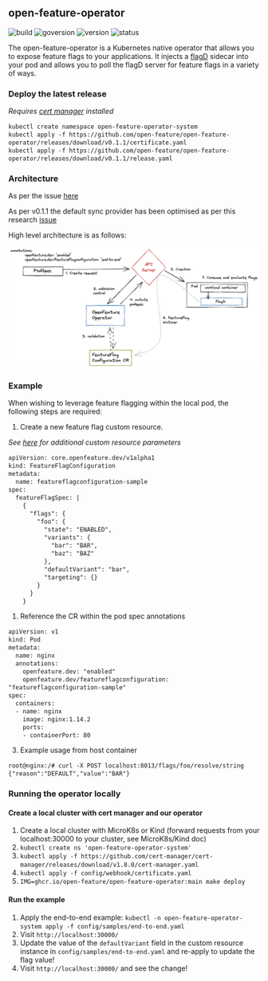 ## open-feature-operator

![build](https://img.shields.io/github/workflow/status/open-feature/open-feature-operator/ci)
![goversion](https://img.shields.io/github/go-mod/go-version/open-feature/open-feature-operator/main)
![version](https://img.shields.io/badge/version-pre--alpha-green)
![status](https://img.shields.io/badge/status-not--for--production-red)

The open-feature-operator is a Kubernetes native operator that allows you to expose feature flags to your applications. It injects a [flagD](https://github.com/open-feature/flagd) sidecar into your pod and allows you to poll the flagD server for feature flags in a variety of ways.

### Deploy the latest release

_Requires [cert manager](https://cert-manager.io/docs/installation/kubernetes/) installed_

```
kubectl create namespace open-feature-operator-system
kubectl apply -f https://github.com/open-feature/open-feature-operator/releases/download/v0.1.1/certificate.yaml
kubectl apply -f https://github.com/open-feature/open-feature-operator/releases/download/v0.1.1/release.yaml
```

### Architecture

As per the issue [here](https://github.com/open-feature/research/issues/1)

As per v0.1.1 the default sync provider has been optimised as per this research [issue](https://github.com/open-feature/research/blob/main/004-OFEP-kubernetes-sync-service.md)

High level architecture is as follows:

<img src="images/arch-0.png" width="700">

### Example

When wishing to leverage feature flagging within the local pod, the following steps are required:

1. Create a new feature flag custom resource.

_See [here](config/samples/crds/custom_provider.yaml) for additional custom resource parameters_

```
apiVersion: core.openfeature.dev/v1alpha1
kind: FeatureFlagConfiguration
metadata:
  name: featureflagconfiguration-sample
spec:
  featureFlagSpec: |
    {
      "flags": {
        "foo": {
          "state": "ENABLED",
          "variants": {
            "bar": "BAR",
            "baz": "BAZ"
          },
          "defaultVariant": "bar",
          "targeting": {}
        }
      }
    }
```

1. Reference the CR within the pod spec annotations

```
apiVersion: v1
kind: Pod
metadata:
  name: nginx
  annotations:
    openfeature.dev: "enabled"
    openfeature.dev/featureflagconfiguration: "featureflagconfiguration-sample"
spec:
  containers:
  - name: nginx
    image: nginx:1.14.2
    ports:
    - containerPort: 80
```

3. Example usage from host container

```
root@nginx:/# curl -X POST localhost:8013/flags/foo/resolve/string
{"reason":"DEFAULT","value":"BAR"}
```

### Running the operator locally

#### Create a local cluster with cert manager and our operator

1.  Create a local cluster with MicroK8s or Kind (forward requests from your localhost:30000 to your cluster, see MicroK8s/Kind doc)
1.  `kubectl create ns 'open-feature-operator-system'`
1.  `kubectl apply -f https://github.com/cert-manager/cert-manager/releases/download/v1.8.0/cert-manager.yaml`
1.  `kubectl apply -f config/webhook/certificate.yaml`
1.  `IMG=ghcr.io/open-feature/open-feature-operator:main make deploy`

#### Run the example

1. Apply the end-to-end example: `kubectl -n open-feature-operator-system apply -f config/samples/end-to-end.yaml`
1. Visit `http://localhost:30000/`
1. Update the value of the `defaultVariant` field in the custom resource instance in `config/samples/end-to-end.yaml` and re-apply to update the flag value!
1. Visit `http://localhost:30000/` and see the change!
